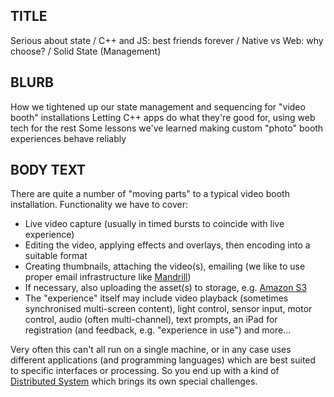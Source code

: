 ## TITLE
Serious about state / C++ and JS: best friends forever / Native vs Web: why choose? / Solid State (Management)

## BLURB
How we tightened up our state management and sequencing for "video booth" installations
Letting C++ apps do what they're good for, using web tech for the rest
Some lessons we've learned making custom "photo" booth experiences behave reliably

## BODY TEXT

There are quite a number of "moving parts" to a typical video booth installation. Functionality we have to cover:
-  Live video capture (usually in timed bursts to coincide with live experience)
- Editing the video, applying effects and overlays, then encoding into a suitable format
- Creating thumbnails, attaching the video(s), emailing (we like to use proper email infrastructure like [Mandrill](https://mandrill.com/))
- If necessary, also uploading the asset(s) to storage, e.g. [Amazon S3](https://aws.amazon.com/s3/)
- The "experience" itself may include video playback (sometimes synchronised multi-screen content), light control, sensor input, motor control, audio (often multi-channel), text prompts, an iPad for registration (and feedback, e.g. "experience in use") and more...

Very often this can't all run on a single machine, or in any case uses different applications (and programming languages) which are best suited to specific interfaces or processing. So you end up with a kind of [Distributed System](https://en.wikipedia.org/wiki/Distributed_computing) which brings its own special challenges.

